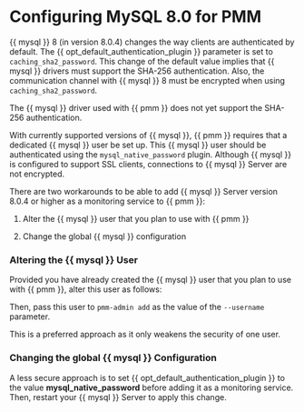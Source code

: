 # Configuring MySQL 8.0 for PMM

{{ mysql }} 8 (in version 8.0.4) changes the way clients are authenticated by
default. The {{ opt_default_authentication_plugin }} parameter is set to
`caching_sha2_password`. This change of the default value implies that {{ mysql }}
drivers must support the SHA-256 authentication. Also, the communication channel
with {{ mysql }} 8 must be encrypted when using `caching_sha2_password`.

The {{ mysql }} driver used with {{ pmm }} does not yet support the SHA-256 authentication.

With currently supported versions of {{ mysql }}, {{ pmm }} requires that a dedicated {{ mysql }}
user be set up. This {{ mysql }} user should be authenticated using the
`mysql_native_password` plugin.  Although {{ mysql }} is configured to support SSL
clients, connections to {{ mysql }} Server are not encrypted.

There are two workarounds to be able to add {{ mysql }} Server version 8.0.4
or higher as a monitoring service to {{ pmm }}:


1. Alter the {{ mysql }} user that you plan to use with {{ pmm }}


2. Change the global {{ mysql }} configuration

### Altering the {{ mysql }} User

Provided you have already created the {{ mysql }} user that you plan to use
with {{ pmm }}, alter this user as follows:

Then, pass this user to `pmm-admin add` as the value of the `--username`
parameter.

This is a preferred approach as it only weakens the security of one user.

### Changing the global {{ mysql }} Configuration

A less secure approach is to set {{ opt_default_authentication_plugin }}
to the value **mysql_native_password** before adding it as a
monitoring service. Then, restart your {{ mysql }} Server to apply this
change.
